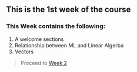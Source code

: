 ## This is the 1st week of the course

### This Week contains the following:

1. A welcome sections
2. Relationship between ML and Linear Algerba
3. Vectors

> Proceed to [Week 2](https://github.com/darkmatter18/Coursera-Mathematics-for-Machine-Learning-Linear-Algebra/tree/master/Week%202)